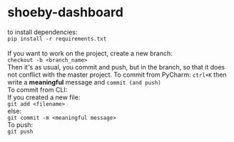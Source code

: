 # shoeby-dashboard

to install dependencies:
<br/>
`pip install -r requirements.txt`
<br/>
<br/>
If you want to work on the project, create a new branch:
<br/>
`checkout -b <branch_name>`
<br/>
Then it's as usual, you commit and push, but in the branch, so that it does not conflict with the master project.
To commit from PyCharm:
`ctrl+K` then write a **meaningful** message and `commit (and push)`
<br/>
To commit from CLI:
<br/>
If you created a new file:
<br/>
`git add <filename>`
<br/>
else:
<br/>
`git commit -m <meaningful message>`
<br/>
To push:
<br/>
`git push`